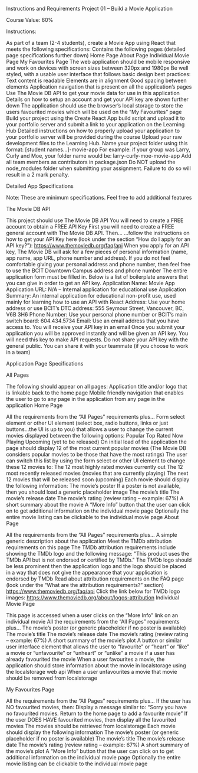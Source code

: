 Instructions and Requirements
Project 01 – Build a Movie Application

Course Value: 60%

Instructions:

As part of a team (2-4 students), create a Movie App using React that meets the following specifications:
Contains the following pages (detailed page specifications further down)
Home Page
About Page
Individual Movie Page
My Favourites Page
The web application should be mobile responsive and work on devices with screen sizes between 320px and 1980px
Be well styled, with a usable user interface that follows basic design best practices:
Text content is readable
Elements are in alignment
Good spacing between elements
Application navigation that is present on all the application’s pages
Use The Movie DB API to get your movie data for use in this application
Details on how to setup an account and get your API key are shown further down
The application should use the browser’s local storage to store the users favourited movies which will be used on the “My Favourites” page
Build your project using the Create React App build script and upload it to your portfolio server and submit a link to your application on the Learning Hub
Detailed instructions on how to properly upload your application to your portfolio server will be provided during the course
Upload your raw development files to the Learning Hub.
Name your project folder using this format:
[student names…]-movie-app
For example: if your group was Larry, Curly and Moe, your folder name would be:
larry-curly-moe-movie-app
Add all team members as contributors in package.json
Do NOT upload the node_modules folder when submitting your assignment.  Failure to do so will result in a 2 mark penalty.

Detailed App Specifications

Note: These are minimum specifications. Feel free to add additional features

The Movie DB API

This project should use The Movie DB API
You will need to create a FREE account to obtain a FREE API Key
First you will need to create a FREE general account with The Movie DB API. Then…
…follow the instructions on how to get your API Key here (look under the section “How do I apply for an API key?”):
https://www.themoviedb.org/faq/api
When you apply for an API key, The Movie DB will ask for a few pieces of personal information (name, app name, app URL, phone number and address). If you do not feel comfortable giving your personal address and phone number, then feel free to use the BCIT Downtown Campus address and phone number
The entire application form must be filled in. Below is a list of boilerplate answers that you can give in order to get an API key.
Application Name: Movie App
Application URL: N/A – Internal application for educational use
Application Summary:
An internal application for educational non-profit use, used mainly for learning how to use an API with React
Address:
Use your home address or use BCIT’s DTC address:
555 Seymour Street, Vancouver, BC, V6B 3H6
Phone Number:
Use your personal phone number or BCIT’s main switch board:
604.434.5734
Email:
Use an email address that you have access to. You will receive your API key in an email
Once you submit your application you will be approved instantly and will be given an API key. You will need this key to make API requests.
Do not share your API key with the general public.
You can share it with your teammate (if you choose to work in a team)
 

Application Page Specifications

All Pages

The following should appear on all pages:
Application title and/or logo that is linkable back to the home page
Mobile friendly navigation that enables the user to go to any page in the application from any page in the application
Home Page

All the requirements from the “All Pages” requirements plus…
Form select element or other UI element (select box, radio buttons, links or just buttons…the UI is up to you) that allows a user to change the current movies displayed between the following options:
Popular
Top Rated
Now Playing
Upcoming (yet to be released)
On initial load of the application the page should display 12 of the most current popular movies (The Movie DB considers popular movies to be those that have the most ratings)
The user can switch this list by using the form select or other UI element to change these 12 movies to:
The 12 most highly rated movies currently out
The 12 most recently released movies (movies that are currently playing)
The next 12 movies that will be released soon (upcoming)
Each movie should display the following information:
The movie’s poster
If a poster is not available, then you should load a generic placeholder image
The movie’s title
The movie’s release date
The movie’s rating (review rating – example: 67%)
A short summary about the movie
A “More Info” button that the user can click on to get additional information on the individual movie page
Optionally the entire movie listing can be clickable to the individual movie page
About Page

All the requirements from the “All Pages” requirements plus…
A simple generic description about the application
Meet the TMDb attribution requirements on this page
The TMDb attribution requirements include showing the TMDb logo and the following message:
"This product uses the TMDb API but is not endorsed or certified by TMDb."
The TMDb logo should be less prominent then the application logo and the logo should be placed in a way that does not give the appearance that your application is endorsed by TMDb
Read about attribution requirements on the FAQ page (look under the “What are the attribution requirements?” section)
https://www.themoviedb.org/faq/api
Click the link below for TMDb logo images:
https://www.themoviedb.org/about/logos-attribution
Individual Movie Page

This page is accessed when a user clicks on the “More Info” link on an individual movie
All the requirements from the “All Pages” requirements plus…
The movie’s poster (or generic placeholder if no poster is available)
The movie’s title
The movie’s release date
The movie’s rating (review rating – example: 67%)
A short summary of the movie’s plot
A button or similar user interface element that allows the user to “favourite” or “heart” or “like” a movie or “unfavourite” or “unheart” or “unlike” a movie if a user has already favourited the movie
When a user favourites a movie, the application should store information about the movie in localstorage using the localstorage web api
When a user unfavourites a movie that movie should be removed from localstorage
 

My Favourites Page

All the requirements from the “All Pages” requirements plus…
If the user has NO favourited movies, then:
Display a message similar to:
“Sorry you have no favourited movies. Return to the home page to add a favourite movie”
If the user DOES HAVE favourited movies, then display all the favourited movies
The movies should be retrieved from localstorage
Each movie should display the following information
The movie’s poster (or generic placeholder if no poster is available)
The movie’s title
The movie’s release date
The movie’s rating (review rating – example: 67%)
A short summary of the movie’s plot
A “More Info” button that the user can click on to get additional information on the individual movie page
Optionally the entire movie listing can be clickable to the individual movie page
